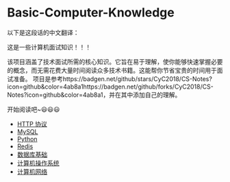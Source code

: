 # Basic-Computer-Knowledge
以下是这段话的中文翻译：

这是一些计算机面试知识！！！

该项目涵盖了技术面试所需的核心知识。它旨在易于理解，使你能够快速掌握必要的概念，而无需花费大量时间阅读众多技术书籍。这能帮你节省宝贵的时间用于面试准备。
项目是参考https://badgen.net/github/stars/CyC2018/CS-Notes?icon=github&color=4ab8a1https://badgen.net/github/forks/CyC2018/CS-Notes?icon=github&color=4ab8a1，并在其中添加自己的理解。

开始阅读吧~😃😃😃

- [HTTP 协议](八股文/HTTP协议.md)
- [MySQL](八股文/MySQL.md)
- [Python](八股文/Python.md)
- [Redis](八股文/Redis.md)
- [数据库基础](八股文/数据库.md)
- [计算机操作系统](八股文/计算机操作系统.md)
- [计算机网络](八股文/计算机网络.md)

